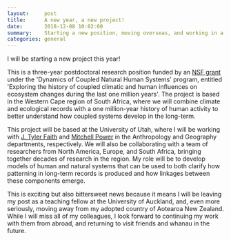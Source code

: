 ```yaml
---
layout:     post
title:      A new year, a new project!
date:       2018-12-08 10:02:00
summary:    Starting a new position, moving overseas, and working in a different region/timescale...
categories: general
---
```


I will be starting a new project this year! 

This is a three-year postdoctoral research position funded by an [NSF grant](https://nsf.gov/awardsearch/showAward?AWD_ID=1826666) under the 'Dynamics of Coupled Natural Human Systems' program, entitled 'Exploring the history of coupled climatic and human influences on ecosystem changes during the last one million years'. The project is based in the Western Cape region of South Africa, where we will combine climate and ecological records with a one million-year history of human activity to better understand how coupled systems develop in the long-term.

This project will be based at the University of Utah, where I will be working with [J. Tyler Faith](https://faculty.utah.edu/u6013388-Tyler_Faith/research/index.hml) and [Mitchell Power](https://faculty.utah.edu/u0633150-MITCHELL_J._POWER/research/index.hml) in the Anthropology and Geography departments, respectively. We will also be collaborating with a team of researchers from North America, Europe, and South Africa, bringing together decades of research in the region. My role will be to develop models of human and natural systems that can be used to both clarify how patterning in long-term records is produced and how linkages between these components emerge.

This is exciting but also bittersweet news because it means I will be leaving my post as a teaching fellow at the University of Auckland, and, even more seriously, moving away from my adopted country of Aotearoa New Zealand. While I will miss all of my colleagues, I look forward to continuing my work with them from abroad, and returning to visit friends and whanau in the future. 
